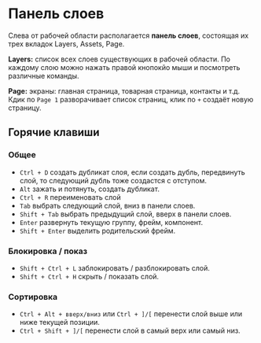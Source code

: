 # Панель слоев
Слева от рабочей области располагается **панель слоев**, состоящая их трех вкладок Layers, Assets, Page.

**Layers:** список всех слоев существующих в рабочей области. По каждому слою можно нажать правой кнопокйо мыши и посмотреть различные команды.

**Page:** экраны: главная страница, товарная страница, контакты и т.д. Кдик по `Page 1` разворачивает список страниц, клик по `+` создаёт новую страницу.

## Горячие клавиши
### Общее
* `Ctrl + D` создать дубликат слоя, если создать дубль, передвинуть слой, то следующий дубль тоже создастся с отступом. 
* `Alt` зажать и потянуть, создать дубликат.
* `Ctrl + R` переименовать слой
* `Tab` выбрать следующий слой, вниз в панели слоев.
* `Shift + Tab` выбрать предыдущий слой, вверх в панели слоев.
* `Enter` развернуть текущую группу, фрейм, компонент.
* `Shift + Enter` выделить родительский фрейм.

### Блокировка / показ
* `Shift + Ctrl + L` заблокировать / разблокировать слой.
* `Shift + Ctrl + H` скрыть / показать слой.

### Сортировка
* `Ctrl + Alt + вверх/вниз` или `Ctrl + ]/[` перенести слой выше или ниже текущей позиции.
* `Ctrl + Shift + ]/[` перенести слой в самый верх или самый низ.